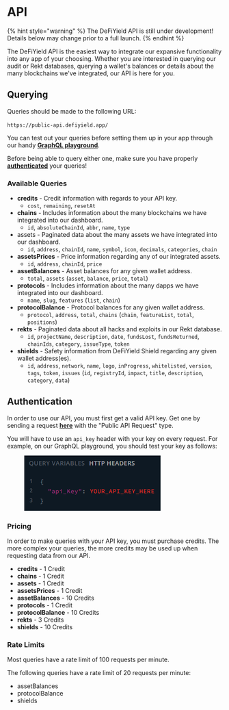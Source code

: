 # API

{% hint style="warning" %}
The DeFiYield API is still under development! Details below may change prior to a full launch.
{% endhint %}

The DeFiYield API is the easiest way to integrate our expansive functionality into any app of your choosing. Whether you are interested in querying our audit or Rekt databases, querying a wallet's balances or details about the many blockchains we've integrated, our API is here for you.

## Querying

Queries should be made to the following URL:

`https://public-api.defiyield.app/`

You can test out your queries before setting them up in your app through our handy [**GraphQL playground**](https://public-api.defiyield.app/graphql/).

Before being able to query either one, make sure you have properly [**authenticated**](api.md#authentication) your queries!

### Available Queries

* **credits** - Credit information with regards to your API key.
  * `cost`, `remaining`, `resetAt`
* **chains** - Includes information about the many blockchains we have integrated into our dashboard.
  * `id`, `absoluteChainId`, `abbr`, `name`, `type`
* assets - Paginated data about the many assets we have integrated into our dashboard.
  * `id`, `address`, `chainId`, `name`, `symbol`, `icon`, `decimals`, `categories`, `chain`
* **assetsPrices** - Price information regarding any of our integrated assets.
  * `id`, `address`, `chainId`, `price`
* **assetBalances** - Asset balances for any given wallet address.
  * `total`, `assets` (`asset`, `balance`, `price`, `total`)
* **protocols** - Includes information about the many dapps we have integrated into our dashboard.
  * `name`, `slug`, `features` (`list`, `chain`)
* **protocolBalance** - Protocol balances for any given wallet address.
  * `protocol`, `address`, `total`, `chains` (`chain`, `featureList`, `total`, `positions`)
* **rekts** - Paginated data about all hacks and exploits in our Rekt database.
  * `id`, `projectName`, `description`, `date`, `fundsLost`, `fundsReturned`, `chainIds`, `category`, `issueType`, `token`
* **shields** - Safety information from DeFiYield Shield regarding any given wallet address(es).
  * `id`, `address`, `network`, `name`, `logo`, `inProgress`, `whitelisted`, `version`, `tags`, `token`, `issues` (`id`, `registryId`, `impact`, `title`, `description`, `category`, `data`)

## Authentication

In order to use our API, you must first get a valid API key. Get one by sending a request [**here**](https://defiyield.zendesk.com/hc/en-us/requests/new) with the "Public API Request" type.

You will have to use an `api_key` header with your key on every request. For example, on our GraphQL playground, you should test your key as follows:

<figure><img src="../.gitbook/assets/image (1).png" alt=""><figcaption></figcaption></figure>

### Pricing

In order to make queries with your API key, you must purchase credits. The more complex your queries, the more credits may be used up when requesting data from our API.

* **credits** - 1 Credit
* **chains** - 1 Credit
* **assets** - 1 Credit
* **assetsPrices** - 1 Credit
* **assetBalances** - 10 Credits
* **protocols** - 1 Credit
* **protocolBalance** - 10 Credits
* **rekts** - 3 Credits
* **shields** - 10 Credits

### Rate Limits

Most queries have a rate limit of 100 requests per minute.

The following queries have a rate limit of 20 requests per minute:

* assetBalances
* protocolBalance
* shields
